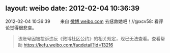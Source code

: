 layout: weibo
date: 2012-02-04 10:36:39
---
<meta name="referrer" content="no-referrer" />

2012-02-04 10:36:39  &nbsp;&nbsp;&nbsp;&nbsp;&nbsp;&nbsp; 来自 <a href="http://weibo.com/" rel="nofollow">微博 weibo.com</a>
去拯救她吧！//@xcv58: 看评论觉得很悲哀。
>  该账号因被投诉违反《微博社区公约》的相关规定，现已无法查看。查看帮助 https://kefu.weibo.com/faqdetail?id=13216

